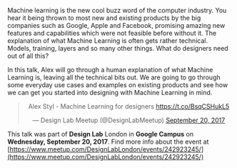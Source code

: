 Machine learning is the new cool buzz word of the computer industry. You hear it being thrown to most new and existing products by the big companies such as Google, Apple and Facebook, promising amazing new features and capabilities which were not feasible before without it. The explanation of what Machine Learning is often gets rather technical. Models, training, layers and so many other things. What do designers need out of all this?

In this talk, Alex will go through a human explanation of what Machine Learning is, leaving all the technical bits out. We are going to go through some everyday use cases and examples on existing products and see how we can get you started into designing with Machine Learning in mind.

<center><blockquote class="twitter-tweet" data-lang="en"><p lang="en" dir="ltr">Alex Styl - Machine Learning for designers <a href="https://t.co/BsqCSHukL5">https://t.co/BsqCSHukL5</a></p>&mdash; Design Lab Meetup (@DesignLabMeetup) <a href="https://twitter.com/DesignLabMeetup/status/910570354011021312">September 20, 2017</a></blockquote>
<script async src="//platform.twitter.com/widgets.js" charset="utf-8"></script></center>



This talk was part of **Design Lab** London in **Google Campus** on **Wednesday, September 20, 2017**. Find more info about the event at [https://www.meetup.com/DesignLabLondon/events/242923245/](https://www.meetup.com/DesignLabLondon/events/242923245/)
